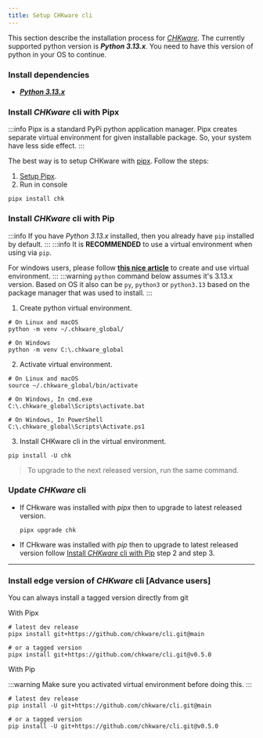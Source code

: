 ```yaml
---
title: Setup CHKware cli
---
```


This section describe the installation process for [_CHKware_](https://github.com/chkware/cli). The currently supported python version is **_Python 3.13.x_**. You need to have this version of python in your OS to continue.

### Install dependencies

- [**_Python 3.13.x_**](https://www.python.org/downloads/)

### Install _CHKware_ cli with Pipx

:::info
Pipx is a standard PyPi python application manager. Pipx creates separate virtual environment for given installable package. So, your system have less side effect.
:::

The best way is to setup CHKware with [pipx](https://pipx.pypa.io/stable/). Follow the steps:

1. [Setup Pipx](https://pipx.pypa.io/stable/installation/).
2. Run in console

  ```shell
  pipx install chk
  ```

### Install _CHKware_ cli with Pip

:::info
If you have _Python 3.13.x_ installed, then you already have `pip` installed by default.
:::
:::info
It is **RECOMMENDED** to use a virtual environment when using via `pip`.

For windows users, please follow [**this nice article**](https://realpython.com/python-virtual-environments-a-primer/) to create and use virtual environment.
:::
:::warning
`python` command below assumes it's 3.13.x version. Based on OS it also can be `py`, `python3` or `python3.13` based on the package manager that was used to install.
:::

1. Create python virtual environment.
  
  ```shell
  # On Linux and macOS
  python -m venv ~/.chkware_global/

  # On Windows
  python -m venv C:\.chkware_global
  ```

2. Activate virtual environment.

  ```shell
  # On Linux and macOS
  source ~/.chkware_global/bin/activate

  # On Windows, In cmd.exe
  C:\.chkware_global\Scripts\activate.bat

  # On Windows, In PowerShell
  C:\.chkware_global\Scripts\Activate.ps1
  ```

3. Install CHKware cli in the virtual environment.

  ```shell
  pip install -U chk
  ```

  > To upgrade to the next released version, run the same command.

### Update _CHKware_ cli

- If CHkware was installed with _pipx_ then to upgrade to latest released version.

  ```shell
  pipx upgrade chk
  ```

- If CHkware was installed with _pip_ then to upgrade to latest released version follow [Install _CHKware_ cli with Pip](#install-chkware-cli-with-pip) step 2 and step 3.

---

### Install edge version of _CHKware_ cli [Advance users]

You can always install a tagged version directly from git

With Pipx

```shell
# latest dev release
pipx install git+https://github.com/chkware/cli.git@main

# or a tagged version
pipx install git+https://github.com/chkware/cli.git@v0.5.0
```

With Pip

:::warning
Make sure you activated virtual environment before doing this.
:::


```shell
# latest dev release
pip install -U git+https://github.com/chkware/cli.git@main

# or a tagged version
pip install -U git+https://github.com/chkware/cli.git@v0.5.0
```

